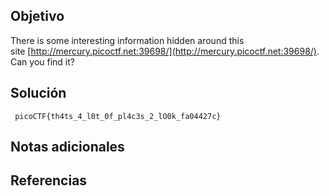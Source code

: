## Objetivo
There is some interesting information hidden around this site [http://mercury.picoctf.net:39698/](http://mercury.picoctf.net:39698/). Can you find it?
## Solución
```
 picoCTF{th4ts_4_l0t_0f_pl4c3s_2_lO0k_fa04427c}
```
## Notas adicionales

## Referencias
